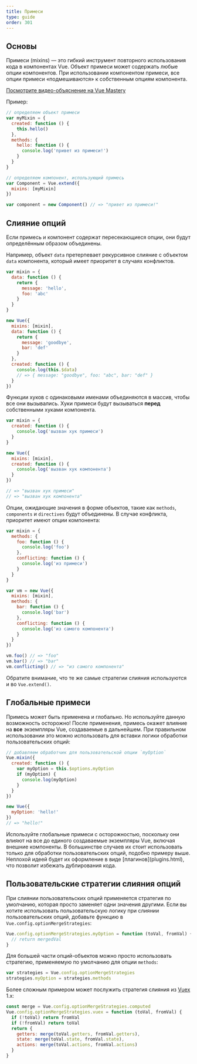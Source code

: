 ```yaml
---
title: Примеси
type: guide
order: 301
---
```


## Основы

Примеси (mixins) — это гибкий инструмент повторного использования кода в компонентах Vue. Объект примеси может содержать любые опции компонентов. При использовании компонентом примеси, все опции примеси «подмешиваются» к собственным опциям компонента.

<div class="vue-mastery"><a href="https://www.vuemastery.com/courses/next-level-vue/mixins" target="_blank" rel="noopener" title="Введение в примеси">Посмотрите видео-объяснение на Vue Mastery</a></div>

Пример:

```js
// определяем объект примеси
var myMixin = {
  created: function () {
    this.hello()
  },
  methods: {
    hello: function () {
      console.log('привет из примеси!')
    }
  }
}

// определяем компонент, использующий примесь
var Component = Vue.extend({
  mixins: [myMixin]
})

var component = new Component() // => "привет из примеси!"
```

## Слияние опций

Если примесь и компонент содержат пересекающиеся опции, они будут определённым образом объединены.

Например, объект `data` претерпевает рекурсивное слияние с объектом `data` компонента, который имеет приоритет в случаях конфликтов.

```js
var mixin = {
  data: function () {
    return {
      message: 'hello',
      foo: 'abc'
    }
  }
}

new Vue({
  mixins: [mixin],
  data: function () {
    return {
      message: 'goodbye',
      bar: 'def'
    }
  },
  created: function () {
    console.log(this.$data)
    // => { message: "goodbye", foo: "abc", bar: "def" }
  }
})
```

Функции хуков с одинаковыми именами объединяются в массив, чтобы все они вызывались. Хуки примеси будут вызываться **перед** собственными хуками компонента.

```js
var mixin = {
  created: function () {
    console.log('вызван хук примеси')
  }
}

new Vue({
  mixins: [mixin],
  created: function () {
    console.log('вызван хук компонента')
  }
})

// => "вызван хук примеси"
// => "вызван хук компонента"
```

Опции, ожидающие значения в форме объектов, такие как `methods`, `components` и `directives` будут объединены. В случае конфликта, приоритет имеют опции компонента:

```js
var mixin = {
  methods: {
    foo: function () {
      console.log('foo')
    },
    conflicting: function () {
      console.log('из примеси')
    }
  }
}

var vm = new Vue({
  mixins: [mixin],
  methods: {
    bar: function () {
      console.log('bar')
    },
    conflicting: function () {
      console.log('из самого компонента')
    }
  }
})

vm.foo() // => "foo"
vm.bar() // => "bar"
vm.conflicting() // => "из самого компонента"
```

Обратите внимание, что те же самые стратегии слияния используются и во `Vue.extend()`.

## Глобальные примеси

Примесь может быть применена и глобально. Но используйте данную возможность осторожно! После применения, примесь окажет влияние на **все** экземпляры Vue, создаваемые в дальнейшем. При правильном использовании это можно использовать для вставки логики обработки пользовательских опций:

```js
// добавляем обработчик для пользовательской опции `myOption`
Vue.mixin({
  created: function () {
    var myOption = this.$options.myOption
    if (myOption) {
      console.log(myOption)
    }
  }
})

new Vue({
  myOption: 'hello!'
})
// => "hello!"
```

<p class="tip">Используйте глобальные примеси с осторожностью, поскольку они влияют на все до единого создаваемые экземпляры Vue, включая внешние компоненты. В большинстве случаев их стоит использовать только для обработки пользовательских опций, подобно примеру выше. Неплохой идеей будет их оформление в виде [плагинов](plugins.html), что позволит избежать дублирования кода.</p>

## Пользовательские стратегии слияния опций

При слиянии пользовательских опций применяется стратегия по умолчанию, которая просто заменяет одни значения другими. Если вы хотите использовать пользовательскую логику при слиянии пользовательских опций, добавьте функцию в `Vue.config.optionMergeStrategies`:

```js
Vue.config.optionMergeStrategies.myOption = function (toVal, fromVal) {
  // return mergedVal
}
```

Для большей части опций-объектов можно просто использовать стратегию, применяемую по умолчанию для опции `methods`:

```js
var strategies = Vue.config.optionMergeStrategies
strategies.myOption = strategies.methods
```

Более сложным примером может послужить стратегия слияния из [Vuex](https://github.com/vuejs/vuex) 1.x:

```js
const merge = Vue.config.optionMergeStrategies.computed
Vue.config.optionMergeStrategies.vuex = function (toVal, fromVal) {
  if (!toVal) return fromVal
  if (!fromVal) return toVal
  return {
    getters: merge(toVal.getters, fromVal.getters),
    state: merge(toVal.state, fromVal.state),
    actions: merge(toVal.actions, fromVal.actions)
  }
}
```
